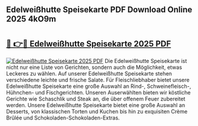 ## Edelweißhutte Speisekarte PDF Download Online 2025 4kO9m

# <h2><a href="http://gc8mhb.nevu.top/?p=Edelwei%c3%9fhutte+Speisekarte">🔗 👉🔴 Edelweißhutte Speisekarte 2025 PDF</a></h2>

[![Edelweißhutte Speisekarte 2025 PDF](https://i.imgur.com/dBaPXMq.png)](http://gc8mhb.nevu.top/?p=Edelwei%c3%9fhutte+Speisekarte)
Die Edelweißhutte Speisekarte ist nicht nur eine Liste von Gerichten, sondern auch die Möglichkeit, etwas Leckeres zu wählen. Auf unserer Edelweißhutte Speisekarte stehen verschiedene leichte und frische Salate. Für Fleischliebhaber bietet unsere Edelweißhutte Speisekarte eine große Auswahl an Rind-, Schweinefleisch-, Hühnchen- und Fischgerichten. Unseren Auserwählten bieten wir köstliche Gerichte wie Schaschlik und Steak an, die über offenem Feuer zubereitet werden. Unsere Edelweißhutte Speisekarte bietet eine große Auswahl an Desserts, von klassischen Torten und Kuchen bis hin zu exquisiten Crème Brûlée und Schokoladen-Schokoladen-Extras.
